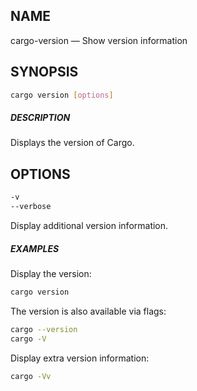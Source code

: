 ## NAME

cargo-version — Show version information

## SYNOPSIS

```sh
cargo version [options]
```

##### DESCRIPTION

Displays the version of Cargo.

## OPTIONS

```sh
-v
--verbose
```

Display additional version information.

##### EXAMPLES

Display the version:

```sh
cargo version
```
The version is also available via flags:

```sh
cargo --version
cargo -V
```
Display extra version information:
```sh
cargo -Vv
```